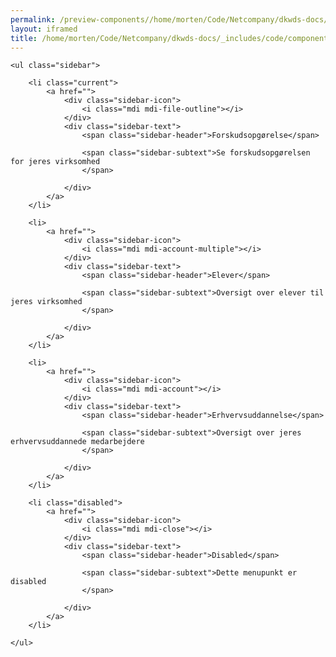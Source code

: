 ```yaml
--- 
permalink: /preview-components//home/morten/Code/Netcompany/dkwds-docs/_includes/code/components/sidebar.html
layout: iframed 
title: /home/morten/Code/Netcompany/dkwds-docs/_includes/code/components/sidebar.html
---
```

<div class="col-12 col-md-6">

    <ul class="sidebar">

        <li class="current">
            <a href="">
                <div class="sidebar-icon">
                    <i class="mdi mdi-file-outline"></i>
                </div>
                <div class="sidebar-text">
                    <span class="sidebar-header">Forskudsopgørelse</span>

                    <span class="sidebar-subtext">Se forskudsopgørelsen for jeres virksomhed
                    </span>

                </div>
            </a>
        </li>

        <li>
            <a href="">
                <div class="sidebar-icon">
                    <i class="mdi mdi-account-multiple"></i>
                </div>
                <div class="sidebar-text">
                    <span class="sidebar-header">Elever</span>

                    <span class="sidebar-subtext">Oversigt over elever til jeres virksomhed
                    </span>

                </div>
            </a>
        </li>

        <li>
            <a href="">
                <div class="sidebar-icon">
                    <i class="mdi mdi-account"></i>
                </div>
                <div class="sidebar-text">
                    <span class="sidebar-header">Erhvervsuddannelse</span>

                    <span class="sidebar-subtext">Oversigt over jeres erhvervsuddannede medarbejdere
                    </span>

                </div>
            </a>
        </li>

        <li class="disabled">
            <a href="">
                <div class="sidebar-icon">
                    <i class="mdi mdi-close"></i>
                </div>
                <div class="sidebar-text">
                    <span class="sidebar-header">Disabled</span>

                    <span class="sidebar-subtext">Dette menupunkt er disabled
                    </span>

                </div>
            </a>
        </li>

    </ul>

</div>